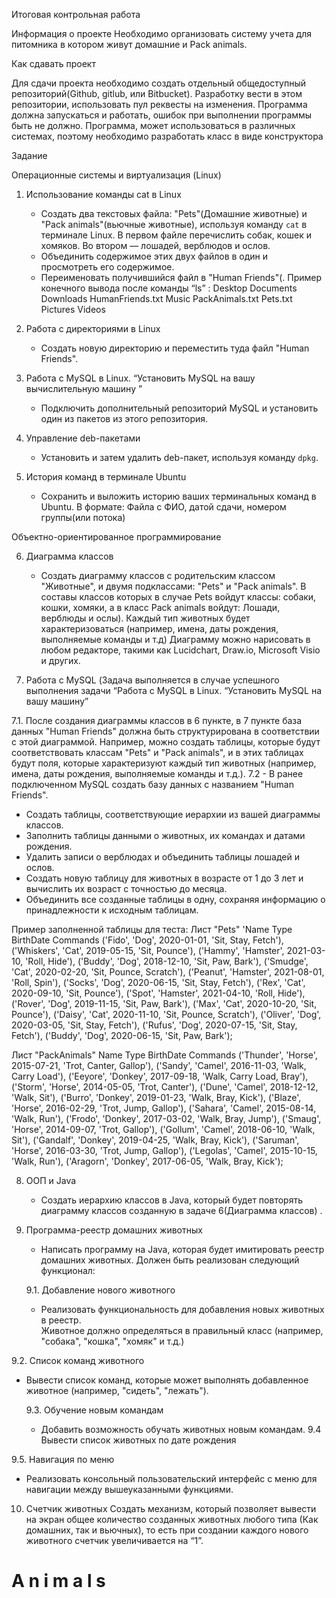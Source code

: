 Итоговая контрольная работа

Информация о проекте
Необходимо организовать систему учета для питомника в котором живут домашние и Pack animals.

Как сдавать проект

Для сдачи проекта необходимо создать отдельный общедоступный репозиторий(Github, gitlub, или Bitbucket). Разработку вести в этом репозитории, использовать пул реквесты на изменения. Программа должна запускаться и работать, ошибок при выполнении программы быть не должно. Программа, может использоваться в различных системах, поэтому необходимо разработать класс в виде конструктора

Задание

Операционные системы и виртуализация (Linux)

1. Использование команды cat в Linux
    - Создать два текстовых файла: "Pets"(Домашние животные) и "Pack animals"(вьючные животные), используя команду `cat` в терминале Linux. В первом файле перечислить собак, кошек и хомяков. Во втором — лошадей, верблюдов и ослов.
    - Объединить содержимое этих двух файлов в один и просмотреть его содержимое.
    - Переименовать получившийся файл в "Human Friends"(.
      Пример конечного вывода после команды “ls” :
      Desktop Documents Downloads  HumanFriends.txt  Music  PackAnimals.txt  Pets.txt  Pictures  Videos

2. Работа с директориями в Linux
    - Создать новую директорию и переместить туда файл "Human Friends".

3. Работа с MySQL в Linux. “Установить MySQL на вашу вычислительную машину ”
    - Подключить дополнительный репозиторий MySQL и установить один из пакетов из этого репозитория.

4. Управление deb-пакетами
    - Установить и затем удалить deb-пакет, используя команду `dpkg`.

5. История команд в терминале Ubuntu
    - Сохранить и выложить историю ваших терминальных команд в Ubuntu.
      В формате: Файла с ФИО, датой сдачи, номером группы(или потока)

Объектно-ориентированное программирование

6. Диаграмма классов
    - Создать диаграмму классов с родительским классом "Животные", и двумя подклассами: "Pets" и "Pack animals".
      В составы классов которых в случае Pets войдут классы: собаки, кошки, хомяки, а в класс Pack animals войдут: Лошади, верблюды и ослы).
      Каждый тип животных будет характеризоваться (например, имена, даты рождения, выполняемые команды и т.д)
      Диаграмму можно нарисовать в любом редакторе, такими как Lucidchart, Draw.io, Microsoft Visio и других.

7. Работа с MySQL (Задача выполняется в случае успешного выполнения задачи “Работа с MySQL в Linux. “Установить MySQL на вашу машину”

7.1. После создания диаграммы классов в 6 пункте, в 7 пункте база данных "Human Friends" должна быть структурирована в соответствии с этой диаграммой. Например, можно создать таблицы, которые будут соответствовать классам "Pets" и "Pack animals", и в этих таблицах будут поля, которые характеризуют каждый тип животных (например, имена, даты рождения, выполняемые команды и т.д.).
7.2   - В ранее подключенном MySQL создать базу данных с названием "Human Friends".
- Создать таблицы, соответствующие иерархии из вашей диаграммы классов.
- Заполнить таблицы данными о животных, их командах и датами рождения.
- Удалить записи о верблюдах и объединить таблицы лошадей и ослов.
- Создать новую таблицу для животных в возрасте от 1 до 3 лет и вычислить их возраст с точностью до месяца.
- Объединить все созданные таблицы в одну, сохраняя информацию о принадлежности к исходным таблицам.

Пример заполненной таблицы для теста:
Лист "Pets"
'Name	Type	BirthDate	Commands
('Fido',	'Dog',	2020-01-01,	'Sit, Stay, Fetch'),
('Whiskers',	'Cat',	2019-05-15,	'Sit, Pounce'),
('Hammy',	'Hamster',	2021-03-10,	'Roll, Hide'),
('Buddy',	'Dog',	2018-12-10,	'Sit, Paw, Bark'),
('Smudge',	'Cat',	2020-02-20,	'Sit, Pounce, Scratch'),
('Peanut',	'Hamster',	2021-08-01,	'Roll, Spin'),
('Socks',    'Dog',    2020-06-15,    'Sit, Stay, Fetch'),
('Rex',    'Cat',    2020-09-10,    'Sit, Pounce'),
('Spot',    'Hamster',    2021-04-10,    'Roll, Hide'),
('Rover',    'Dog',    2019-11-15,    'Sit, Paw, Bark'),
('Max',    'Cat',    2020-10-20,    'Sit, Pounce'),
('Daisy',    'Cat',    2020-11-10,    'Sit, Pounce, Scratch'),
('Oliver',    'Dog',    2020-03-05,    'Sit, Stay, Fetch'),
('Rufus',    'Dog',    2020-07-15,    'Sit, Stay, Fetch'),
('Buddy',    'Dog',    2020-06-15,    'Sit, Paw, Bark');

Лист "PackAnimals"
Name	Type	BirthDate	Commands
('Thunder', 'Horse', 2015-07-21, 'Trot, Canter, Gallop'),
('Sandy',	'Camel', 2016-11-03, 'Walk, Carry Load'),
('Eeyore',	'Donkey', 2017-09-18, 'Walk, Carry Load, Bray'),
('Storm',	'Horse', 2014-05-05, 'Trot, Canter'),
('Dune',	'Camel', 2018-12-12, 'Walk, Sit'),
('Burro',	'Donkey', 2019-01-23, 'Walk, Bray, Kick'),
('Blaze',	'Horse', 2016-02-29, 'Trot, Jump, Gallop'),
('Sahara',	'Camel', 2015-08-14, 'Walk, Run'),
('Frodo',    'Donkey', 2017-03-02, 'Walk, Bray, Jump'),
('Smaug',    'Horse', 2014-09-07, 'Trot, Gallop'),
('Gollum',    'Camel', 2018-06-10, 'Walk, Sit'),
('Gandalf',    'Donkey', 2019-04-25, 'Walk, Bray, Kick'),
('Saruman',    'Horse', 2016-03-30, 'Trot, Jump, Gallop'),
('Legolas',    'Camel', 2015-10-15, 'Walk, Run'),
('Aragorn',    'Donkey', 2017-06-05, 'Walk, Bray, Kick');



8. ООП и Java
    - Создать иерархию классов в Java, который будет повторять диаграмму классов созданную в задаче 6(Диаграмма классов) .

9. Программа-реестр домашних животных
    - Написать программу на Java, которая будет имитировать реестр домашних животных.
      Должен быть реализован следующий функционал:

   9.1. Добавление нового животного
    - Реализовать функциональность для добавления новых животных в реестр.       
      Животное должно определяться в правильный класс (например, "собака", "кошка", "хомяк" и т.д.)


9.2. Список команд животного
- Вывести список команд, которые может выполнять добавленное животное (например, "сидеть", "лежать").

  9.3. Обучение новым командам
  - Добавить возможность обучать животных новым командам.
  9.4 Вывести список животных по дате рождения

9.5. Навигация по меню
- Реализовать консольный пользовательский интерфейс с меню для навигации между вышеуказанными функциями.

10. Счетчик животных
    Создать механизм, который позволяет вывести на экран общее количество созданных животных любого типа (Как домашних, так и вьючных), то есть при создании каждого нового животного счетчик увеличивается на “1”.




#   A n i m a l s

